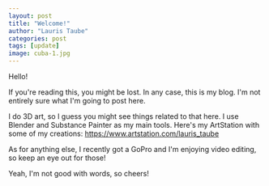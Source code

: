 ```yaml
---
layout: post
title: "Welcome!"
author: "Lauris Taube"
categories: post
tags: [update]
image: cuba-1.jpg
---
```


Hello!

If you're reading this, you might be lost.
In any case, this is my blog. I'm not entirely sure what I'm going to post here. 

I do 3D art, so I guess you might see things related to that here. I use Blender and Substance Painter as my main tools.
Here's my ArtStation with some of my creations: https://www.artstation.com/lauris_taube

As for anything else, I recently got a GoPro and I'm enjoying video editing, so keep an eye out for those!

Yeah, I'm not good with words, so cheers!
